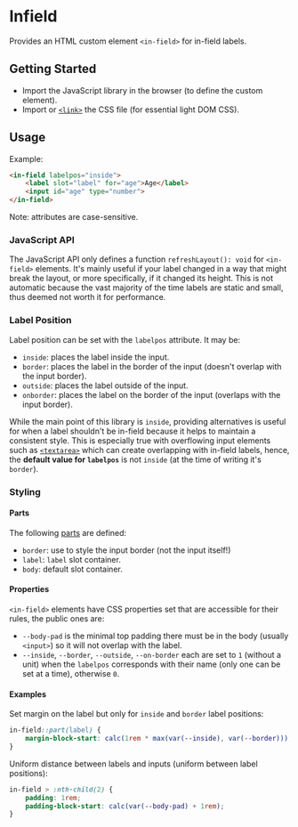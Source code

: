 # Infield

Provides an HTML custom element `<in-field>` for in-field labels.

## Getting Started

- Import the JavaScript library in the browser (to define the custom element).
- Import or [`<link>`](https://developer.mozilla.org/en-US/docs/Web/HTML/Element/link#try_it) the CSS file (for essential light DOM CSS). 

## Usage

Example:

```html
<in-field labelpos="inside">
    <label slot="label" for="age">Age</label>
    <input id="age" type="number">
</in-field>
```

Note: attributes are case-sensitive.

### JavaScript API

The JavaScript API only defines a function `refreshLayout(): void` for `<in-field>` elements. It's mainly useful if your label changed in a way that might break the layout, or more specifically, if it changed its height.
This is not automatic because the vast majority of the time labels are static and small, thus deemed not worth it for performance.

### Label Position

Label position can be set with the `labelpos` attribute. It may be:
- `inside`: places the label inside the input.
- `border`: places the label in the border of the input (doesn't overlap with the input border).
- `outside`: places the label outside of the input.
- `onborder`: places the label on the border of the input (overlaps with the input border).

While the main point of this library is `inside`, providing alternatives is useful for when a label shouldn't be in-field because it helps to maintain a consistent style.
This is especially true with overflowing input elements such as [`<textarea>`](https://developer.mozilla.org/en-US/docs/Web/HTML/Element/textarea) which can create overlapping with in-field labels, hence, the **default value for `labelpos`** is not `inside` (at the time of writing it's `border`).

### Styling

#### Parts
The following [parts](https://developer.mozilla.org/en-US/docs/Web/CSS/::part) are defined:
- `border`: use to style the input border (not the input itself!)
- `label`: `label` slot container.
- `body`: default slot container.

#### Properties
`<in-field>` elements have CSS properties set that are accessible for their rules, the public ones are:
- `--body-pad` is the minimal top padding there must be in the body (usually `<input>`) so it will not overlap with the label.
- `--inside`, `--border`, `--outside`, `--on-border` each are set to `1` (without a unit) when the `labelpos` corresponds with their name (only one can be set at a time), otherwise `0`.

#### Examples

Set margin on the label but only for `inside` and `border` label positions:
```css
in-field::part(label) {
	margin-block-start: calc(1rem * max(var(--inside), var(--border)));
}
```

Uniform distance between labels and inputs (uniform between label positions):
```css
in-field > :nth-child(2) {
	padding: 1rem;
	padding-block-start: calc(var(--body-pad) + 1rem);
}
```
